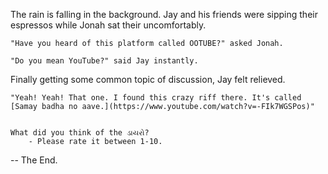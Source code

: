 The rain is falling in the background. Jay and his friends were sipping their espressos while Jonah sat their uncomfortably.

    "Have you heard of this platform called OOTUBE?" asked Jonah.

    "Do you mean YouTube?" said Jay instantly. 
    
Finally getting some common topic of discussion, Jay felt relieved.

    "Yeah! Yeah! That one. I found this crazy riff there. It's called [Samay badha no aave.](https://www.youtube.com/watch?v=-FIk7WGSPos)" 

    
    What did you think of the ડાયરો?
        - Please rate it between 1-10.

-- The End.